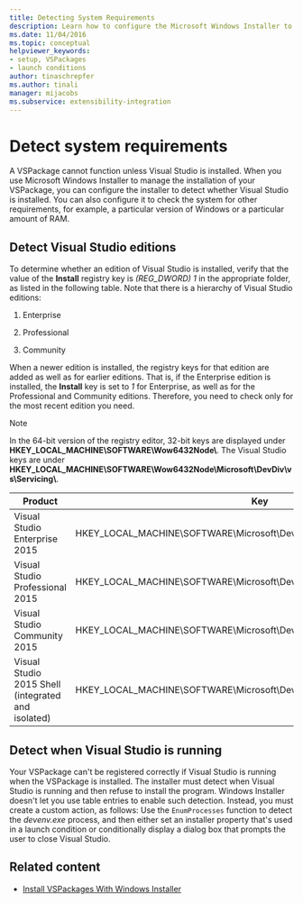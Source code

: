 ```yaml
---
title: Detecting System Requirements
description: Learn how to configure the Microsoft Windows Installer to detect system requirements such as the edition of Visual Studio that is installed.
ms.date: 11/04/2016
ms.topic: conceptual
helpviewer_keywords:
- setup, VSPackages
- launch conditions
author: tinaschrepfer
ms.author: tinali
manager: mijacobs
ms.subservice: extensibility-integration
---
```

# Detect system requirements

A VSPackage cannot function unless Visual Studio is installed. When you use Microsoft Windows Installer to manage the installation of your VSPackage, you can configure the installer to detect whether Visual Studio is installed. You can also configure it to check the system for other requirements, for example, a particular version of Windows or a particular amount of RAM.

## Detect Visual Studio editions
 To determine whether an edition of Visual Studio is installed, verify that the value of the **Install** registry key is *(REG_DWORD) 1* in the appropriate folder, as listed in the following table. Note that there is a hierarchy of Visual Studio editions:

1. Enterprise

2. Professional

3. Community

When a newer edition is installed, the registry keys for that edition are added as well as for earlier editions. That is, if the Enterprise edition is installed, the **Install** key is set to *1* for Enterprise, as well as for the Professional and Community editions. Therefore, you need to check only for the most recent edition you need.

> [!NOTE]
> In the 64-bit version of the registry editor, 32-bit keys are displayed under **HKEY_LOCAL_MACHINE\SOFTWARE\Wow6432Node\\**. The Visual Studio keys are under **HKEY_LOCAL_MACHINE\SOFTWARE\Wow6432Node\Microsoft\DevDiv\vs\Servicing\\**.

|Product|Key|
|-------------|---------|
|Visual Studio Enterprise 2015|HKEY_LOCAL_MACHINE\SOFTWARE\Microsoft\DevDiv\vs\Servicing\14.0\enterprise|
|Visual Studio Professional 2015|HKEY_LOCAL_MACHINE\SOFTWARE\Microsoft\DevDiv\vs\Servicing\14.0\professional|
|Visual Studio Community 2015|HKEY_LOCAL_MACHINE\SOFTWARE\Microsoft\DevDiv\vs\Servicing\14.0\community|
|Visual Studio 2015 Shell (integrated and isolated)|HKEY_LOCAL_MACHINE\SOFTWARE\Microsoft\DevDiv\vs\Servicing\14.0\isoshell|

## Detect when Visual Studio is running
 Your VSPackage can't be registered correctly if Visual Studio is running when the VSPackage is installed. The installer must detect when Visual Studio is running and then refuse to install the program. Windows Installer doesn't let you use table entries to enable such detection. Instead, you must create a custom action, as follows: Use the `EnumProcesses` function to detect the *devenv.exe* process, and then either set an installer property that's used in a launch condition or conditionally display a dialog box that prompts the user to close Visual Studio.

## Related content
- [Install VSPackages With Windows Installer](../../extensibility/internals/installing-vspackages-with-windows-installer.md)
